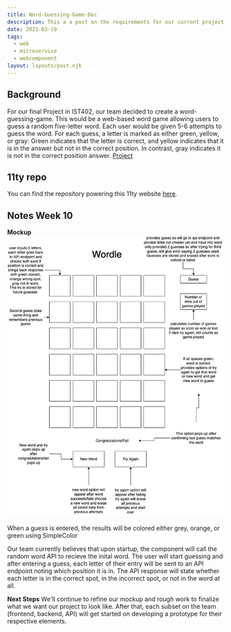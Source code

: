 ```yaml
---
title: Word-Guessing-Game-Doc
description: This a a post on the requirements for our current project
date: 2022-03-19
tags:
  - web
  - microservice
  - webcomponent
layout: layouts/post.njk
---
```


## Background

For our final Project in IST402, our team decided to create a word-guessing-game. This would be a web-based word game allowing users to guess a random five-letter word. Each user would be given 5-6 attempts to guess the word. For each guess, a letter is marked as either green, yellow, or gray: Green indicates that the letter is correct, and yellow indicates that it is in the answer but not in the correct position. In contrast, gray indicates it is not in the correct position answer. [Project](https://github.com/elmsln/issues/issues/963)

## 11ty repo

You can find the repository powering this 11ty website [here](https://github.com/reyes-edwin/word-guess-game-doc).

## Notes Week 10
**Mockup**
![wordle mockup](/img/wordle.jpg)

When a guess is entered, the results will be colored either grey, orange, or green using SimpleColor

Our team currently believes that upon startup, the component will call the random word API to recieve the inital word. The user will start guessing and after entering a guess, each letter of their entry will be sent to an API endpoint noting which position it is in. The API response will state whether each letter is in the correct spot, in the incorrect spot, or not in the word at all. 

**Next Steps**
We'll continue to refine our mockup and rough work to finalize what we want our project to look like. After that, each subset on the team (frontend, backend, API) will get started on developing a prototype for their respective elements. 